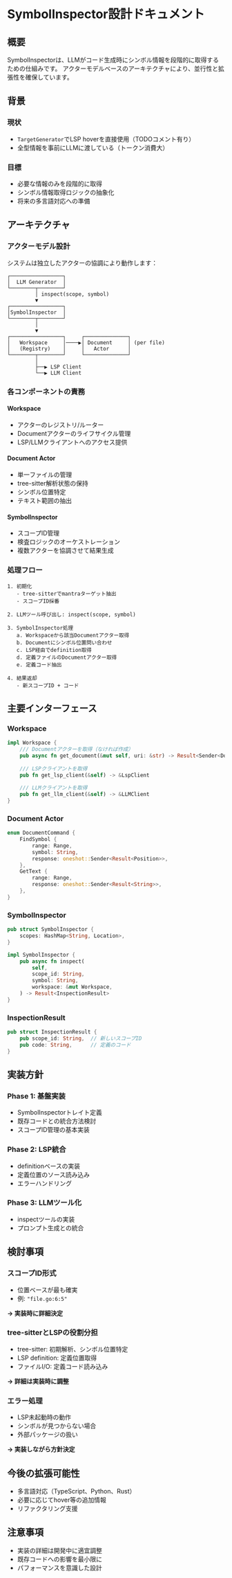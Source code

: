# SymbolInspector設計ドキュメント

## 概要

SymbolInspectorは、LLMがコード生成時にシンボル情報を段階的に取得するための仕組みです。
アクターモデルベースのアーキテクチャにより、並行性と拡張性を確保しています。

## 背景

### 現状
- `TargetGenerator`でLSP hoverを直接使用（TODOコメント有り）
- 全型情報を事前にLLMに渡している（トークン消費大）

### 目標
- 必要な情報のみを段階的に取得
- シンボル情報取得ロジックの抽象化
- 将来の多言語対応への準備

## アーキテクチャ

### アクターモデル設計

システムは独立したアクターの協調により動作します：

```
┌─────────────────┐
│  LLM Generator  │
└────────┬────────┘
         │ inspect(scope, symbol)
         ▼
┌─────────────────┐
│SymbolInspector  │
└────────┬────────┘
         │ 
         ▼
┌─────────────────┐     ┌──────────────┐
│   Workspace     │────▶│ Document     │ (per file)
│   (Registry)    │     │   Actor      │
└────────┬────────┘     └──────────────┘
         │
         ├──▶ LSP Client
         └──▶ LLM Client
```

### 各コンポーネントの責務

#### **Workspace**
- アクターのレジストリ/ルーター
- Documentアクターのライフサイクル管理
- LSP/LLMクライアントへのアクセス提供

#### **Document Actor**
- 単一ファイルの管理
- tree-sitter解析状態の保持
- シンボル位置特定
- テキスト範囲の抽出

#### **SymbolInspector**
- スコープID管理
- 検査ロジックのオーケストレーション
- 複数アクターを協調させて結果生成

### 処理フロー

```
1. 初期化
   - tree-sitterでmantraターゲット抽出
   - スコープID採番

2. LLMツール呼び出し: inspect(scope, symbol)
   
3. SymbolInspector処理
   a. Workspaceから該当Documentアクター取得
   b. Documentにシンボル位置問い合わせ
   c. LSP経由でdefinition取得
   d. 定義ファイルのDocumentアクター取得
   e. 定義コード抽出
   
4. 結果返却
   - 新スコープID + コード
```

## 主要インターフェース

### Workspace

```rust
impl Workspace {
    /// Documentアクターを取得（なければ作成）
    pub async fn get_document(&mut self, uri: &str) -> Result<Sender<DocumentCommand>>
    
    /// LSPクライアントを取得
    pub fn get_lsp_client(&self) -> &LspClient
    
    /// LLMクライアントを取得
    pub fn get_llm_client(&self) -> &LLMClient
}
```

### Document Actor

```rust
enum DocumentCommand {
    FindSymbol {
        range: Range,
        symbol: String,
        response: oneshot::Sender<Result<Position>>,
    },
    GetText {
        range: Range,
        response: oneshot::Sender<Result<String>>,
    },
}
```

### SymbolInspector

```rust
pub struct SymbolInspector {
    scopes: HashMap<String, Location>,
}

impl SymbolInspector {
    pub async fn inspect(
        self,
        scope_id: String,
        symbol: String,
        workspace: &mut Workspace,
    ) -> Result<InspectionResult>
}
```

### InspectionResult

```rust
pub struct InspectionResult {
    pub scope_id: String,  // 新しいスコープID
    pub code: String,      // 定義のコード
}
```

## 実装方針

### Phase 1: 基盤実装
- SymbolInspectorトレイト定義
- 既存コードとの統合方法検討
- スコープID管理の基本実装

### Phase 2: LSP統合
- definitionベースの実装
- 定義位置のソース読み込み
- エラーハンドリング

### Phase 3: LLMツール化
- inspectツールの実装
- プロンプト生成との統合

## 検討事項

### スコープID形式
- 位置ベースが最も確実
- 例: `"file.go:6:5"`

**→ 実装時に詳細決定**

### tree-sitterとLSPの役割分担
- tree-sitter: 初期解析、シンボル位置特定
- LSP definition: 定義位置取得
- ファイルI/O: 定義コード読み込み

**→ 詳細は実装時に調整**

### エラー処理
- LSP未起動時の動作
- シンボルが見つからない場合
- 外部パッケージの扱い

**→ 実装しながら方針決定**

## 今後の拡張可能性

- 多言語対応（TypeScript、Python、Rust）
- 必要に応じてhover等の追加情報
- リファクタリング支援

## 注意事項

- 実装の詳細は開発中に適宜調整
- 既存コードへの影響を最小限に
- パフォーマンスを意識した設計